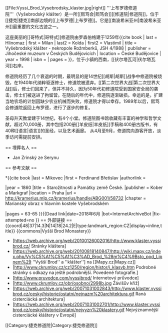 [[File:Vyssi_Brod_Vysebrodsky_klaster.jpg|right]]
'''上布罗德修道院'''（Vyšebrodský klášter）是一所[[熙笃会|熙笃会]][[修道院|修道院]]，位于[[捷克|捷克]]南部边境的[[上布罗德|上布罗德]]。它是[[南波希米亚州|南波希米亚州]]最重要的文化古迹之一。

这座美丽的[[哥特式|哥特式]]修道院由罗森伯格建于1259年<ref name=Hlinomaz>{{cite book | last = Hlinomaz | first = Milan | last2 = Kolda | first2 = Vlastimil | title = Vyšebrodský klášter - nekropole Rožmberků, JSH 4/1988 | publisher = Jihočeské muzeum v Českých Budějovicích  | location = České Budějovice | year = 1998 | isbn = | pages = }}</ref>，位于小镇的西南，[[伏尔塔瓦河|伏尔塔瓦河]]右岸。

修道院经历了几个衰退的时期，最明显的是14世纪[[胡斯|胡斯]]战争中修道院被烧毁，在1940年代纳粹驱逐修士，修道院被遗弃。[[第二次世界大战|第二次世界大战]]后，修士们回来了，但并不持久，因为50年代初修道院受到国家安全局的袭击，修士们被送进了拘留营。在随后的年代中，修道院逐渐破损。幸运的是，扩建当地农场的计划因缺少农业机械而失败，修道院才得以幸存。1989年以后，熙笃会修道院返回上布罗德，进行了逐步的修复。

圣母升天教堂建于14世纪，有4个小堂。修道院图书馆收藏有丰富的神学和哲学文献，超过70,000册，其中包括200册[[羊皮纸|羊皮纸]]手稿和400册古版书，有40种[[语言|语言]]的圣经，以及艺术画廊。 从4月至9月，修道院向游客开放，淡季访问需提前安排。

== 埋葬名人 ==
* Jan Zrinský ze Serynu<ref name=Hlinomaz/>

== 参考文献 ==
<references />

*{{cite book
 |last       = Mikovec
 |first      = Ferdinand Břetislav
 |authorlink = <!--Ferdinand Břetislav Mikovec-->
<!-- | illustrator = Josef Vojtěch Hellich, Vilém Kandler -->
 |year       = 1860
 |title      = Starožitnosti a Památky země České.
 |publisher  = Kober a Markgraf
 |location   = Praha
 |url        = http://kramerius.mlp.cz/kramerius/handle/ABG001/58732
 |chapter    = Marianský obraz v hlavním kostele Vyšebrodském
<!-- | typ kapitoly = -kapitola
 | url kapitoly = http://kramerius.mlp.cz/kramerius/MShowPageDoc.do?id=69853&mcp=1931&idpi=125780&author= -->
 |pages      = 63-65
}}{{Dead link|date=2018年6月 |bot=InternetArchiveBot |fix-attempted=no }}
== 外部链接 ==
{{coord|48|37|14.3|N|14|18|24.2|E|type:landmark_region:CZ|display=inline,title}}
{{commons|Vyšší Brod Monastery}}
* [https://web.archive.org/web/20100126002016/http://www.klaster.vyssibrod.cz/ Stránky kláštera]
* [https://web.archive.org/web/20100818140847/http://wiki.mapy.cz/index.php/Vy%C5%A1%C5%A1%C3%AD_Brod_%28m%C4%9Bsto_pod_Lipnem%29 ''Vyšší Brod'' a ''klášter''] na [[Mapy.cz|Mapy.cz]]
* [http://www.ckrumlov.cz/cz1250/region/histor/i_klasvb.htm Podrobné stránky s odkazy na ještě podrobnější. Povedené fotografie.]
* [http://www.pruvodce.com/vyssibrod/ Internetový průvodce]
* [http://www.ckrumlov.cz/obr/osobno/2998b.jpg Závišův kříž]
* [https://web.archive.org/web/20071031002843/http://www.klaster.vyssibrod.cz/cesky/historie/ostatni/nejnazm%20architektura.gif Raná cisterciácká architektura]
* [https://web.archive.org/web/20071031002701/http://www.klaster.vyssibrod.cz/cesky/historie/ostatni/nejvyzn%20klastery.gif Nejvýznamnější cisterciácké kláštery v Evropě]

[[Category:捷克修道院|Category:捷克修道院]]
